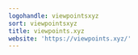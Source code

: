 ```yaml
---
logohandle: viewpointsxyz
sort: viewpointsxyz
title: viewpoints.xyz
website: 'https://viewpoints.xyz/'
---
```

